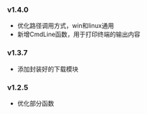 
### v1.4.0
- 优化路径调用方式，win和linux通用
- 新增CmdLine函数，用于打印终端的输出内容


### v1.3.7
- 添加封装好的下载模块

### v1.2.5
- 优化部分函数
